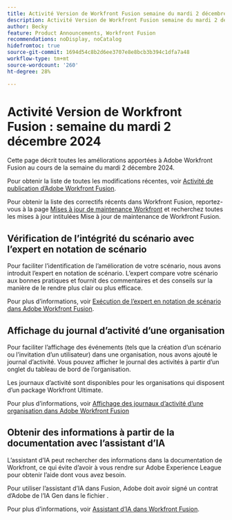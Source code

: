 ```yaml
---
title: Activité Version de Workfront Fusion semaine du mardi 2 décembre 2024
description: Activité Version de Workfront Fusion semaine du mardi 2 décembre 2024
author: Becky
feature: Product Announcements, Workfront Fusion
recommendations: noDisplay, noCatalog
hidefromtoc: true
source-git-commit: 1694d54c8b2d6ee3707e8e8bcb3b394c1dfa7a48
workflow-type: tm+mt
source-wordcount: '260'
ht-degree: 28%

---
```


# Activité Version de Workfront Fusion : semaine du mardi 2 décembre 2024

Cette page décrit toutes les améliorations apportées à Adobe Workfront Fusion au cours de la semaine du mardi 2 décembre 2024.

Pour obtenir la liste de toutes les modifications récentes, voir [Activité de publication d’Adobe Workfront Fusion](../../../product-announcements/product-releases/fusion-release-activity/fusion-release-activity.md).

Pour obtenir la liste des correctifs récents dans Workfront Fusion, reportez-vous à la page [Mises à jour de maintenance Workfront](https://experienceleague.adobe.com/docs/workfront-known-issues/releases/current-updates.html) et recherchez toutes les mises à jour intitulées Mise à jour de maintenance de Workfront Fusion.

## Vérification de l’intégrité du scénario avec l’expert en notation de scénario

Pour faciliter l’identification de l’amélioration de votre scénario, nous avons introduit l’expert en notation de scénario. L’expert compare votre scénario aux bonnes pratiques et fournit des commentaires et des conseils sur la manière de le rendre plus clair ou plus efficace.

Pour plus d’informations, voir [Exécution de l’expert en notation de scénario dans Adobe Workfront Fusion](/help/quicksilver/workfront-fusion/scenarios/run-scenario-scoring.md).

## Affichage du journal d’activité d’une organisation

Pour faciliter l’affichage des événements (tels que la création d’un scénario ou l’invitation d’un utilisateur) dans une organisation, nous avons ajouté le journal d’activité. Vous pouvez afficher le journal des activités à partir d’un onglet du tableau de bord de l’organisation.

Les journaux d’activité sont disponibles pour les organisations qui disposent d’un package Workfront Ultimate.

Pour plus d’informations, voir [Affichage des journaux d’activité d’une organisation dans Adobe Workfront Fusion](/help/quicksilver/workfront-fusion/organizations/view-activity-logs-for-an-org.md)

## Obtenir des informations à partir de la documentation avec l’assistant d’IA

L’assistant d’IA peut rechercher des informations dans la documentation de Workfront, ce qui évite d’avoir à vous rendre sur Adobe Experience League pour obtenir l’aide dont vous avez besoin.

Pour utiliser l’assistant d’IA dans Fusion, Adobe doit avoir signé un contrat d’Adobe de l’IA Gen dans le fichier .

Pour plus d’informations, voir [Assistant d’IA dans Workfront Fusion](/help/quicksilver/workfront-fusion/get-started/fusion-ai-assistant.md).

